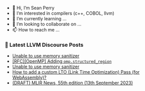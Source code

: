 - 👋 Hi, I’m Sean Perry
- 👀 I’m interested in compilers (c++, COBOL, llvm)
- 🌱 I’m currently learning ...
- 💞️ I’m looking to collaborate on ...
- 📫 How to reach me ...

<!---
s66perry/s66perry is a ✨ special ✨ repository because its `README.md` (this file) appears on your GitHub profile.
You can click the Preview link to take a look at your changes.
--->
### 📕 Latest LLVM Discourse Posts

<!-- DISCOURSE-LLVM:START -->
- [Unable to use memory sanitizer](https://discourse.llvm.org/t/unable-to-use-memory-sanitizer/73360#post_3)
- [[RFC][OpenMP] Adding `omp.structured_region`](https://discourse.llvm.org/t/rfc-openmp-adding-omp-structured-region/73228#post_9)
- [Unable to use memory sanitizer](https://discourse.llvm.org/t/unable-to-use-memory-sanitizer/73360#post_2)
- [How to add a custom LTO &lpar;Link Time Optimization&rpar; Pass &lpar;for WebAssembly&rpar;?](https://discourse.llvm.org/t/how-to-add-a-custom-lto-link-time-optimization-pass-for-webassembly/73357?page=2#post_29)
- [&lpar;DRAFT&rpar; MLIR News, 55th edition &lpar;13th September 2023&rpar;](https://discourse.llvm.org/t/draft-mlir-news-55th-edition-13th-september-2023/73362#post_1)
<!-- DISCOURSE-LLVM:END -->
